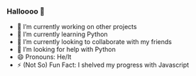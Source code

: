 ### Halloooo 👋

- 🔭 I’m currently working on other projects
- 🌱 I’m currently learning Python
- 👯 I’m currently looking to collaborate with my friends
- 🤔 I’m looking for help with Python
- 😄 Pronouns: He/It
- ⚡ (Not So) Fun Fact: I shelved my progress with Javascript

<!--
**CiphinGithub/CiphinGithub** is a ✨ _special_ ✨ repository because its `README.md` (this file) appears on your GitHub profile.

